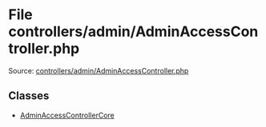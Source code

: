 File controllers/admin/AdminAccessController.php
=========
Source: [controllers/admin/AdminAccessController.php](https://github.com/PrestaShop/PrestaShop/blob/1.6.1.1/controllers/admin/AdminAccessController.php)


Classes
-------

* [AdminAccessControllerCore](class.AdminAccessControllerCore)

